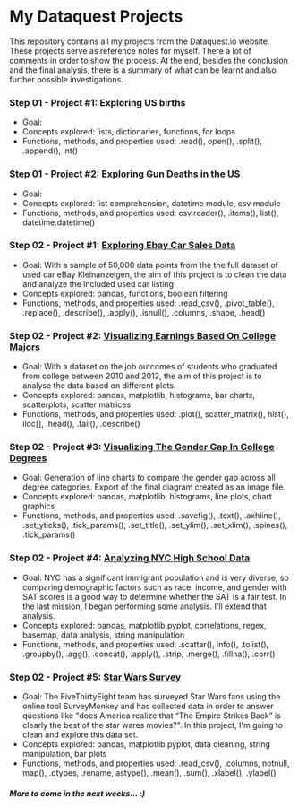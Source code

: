 # My Dataquest Projects


This repository contains all my projects from the Dataquest.io website. 
These projects serve as reference notes for myself. There a lot of comments in order to show the process. 
At the end, besides the conclusion and the final analysis, there is a summary of what can be learnt and also further possible investigations.

### Step 01 - Project #1: Exploring US births
- Goal:
- Concepts explored: lists, dictionaries, functions, for loops
- Functions, methods, and properties used:  .read(), open(), .split(), .append(), int()

### Step 01 - Project #2: Exploring Gun Deaths in the US
- Goal:
- Concepts explored: list comprehension, datetime module, csv module
- Functions, methods, and properties used:  csv.reader(), .items(), list(), datetime.datetime()



### Step 02 - Project #1: [Exploring Ebay Car Sales Data](https://github.com/obrunet/my-own-dataquest.io-codes/blob/master/Guided%20projects/Step%2002.01%20Exploring%20Ebay%20Car%20Sales%20Data/Basics.ipynb)
- Goal: With a sample of 50,000 data points from the the full dataset of used car eBay Kleinanzeigen, the aim of this project is to clean the data and analyze the included used car listing
- Concepts explored: pandas, functions, boolean filtering
- Functions, methods, and properties used:  .read_csv(), .pivot_table(), .replace(), .describe(), .apply(), .isnull(), .columns, .shape, .head()

### Step 02 - Project #2: [Visualizing Earnings Based On College Majors](https://github.com/obrunet/my-own-dataquest.io-codes/blob/master/Guided%20projects/Step%2002.02Visualizing%20Earnings%20Based%20On%20College%20Majors/Basics.ipynb)
- Goal: With a dataset on the job outcomes of students who graduated from college between 2010 and 2012, the aim of this project is to analyse the data based on different plots.
- Concepts explored: pandas, matplotlib, histograms, bar charts, scatterplots, scatter matrices
- Functions, methods, and properties used:  .plot(), scatter_matrix(), hist(), iloc[], .head(), .tail(), .describe()

### Step 02 - Project #3: [Visualizing The Gender Gap In College Degrees](https://github.com/obrunet/my-own-dataquest.io-codes/blob/master/Guided%20projects/Step%2002.03%20Project_%20Visualizing%20The%20Gender%20Gap%20In%20College%20Degrees/percent-bachelors-degrees-women-usa.csv)
- Goal: Generation of line charts to compare the gender gap across all degree categories. Export of the final diagram created as an image file.
- Concepts explored: pandas, matplotlib, histograms, line plots, chart graphics
- Functions, methods, and properties used:  .savefig(), .text(), .axhline(), .set_yticks(), .tick_params(), .set_title(), .set_ylim(), .set_xlim(), .spines(), .tick_params()

### Step 02 - Project #4: [Analyzing NYC High School Data](https://github.com/obrunet/my-own-dataquest.io-codes/blob/master/Guided%20projects/Step%2002.04%20Analyzing%20NYC%20High%20School%20Data/Schools.ipynb)
- Goal: NYC has a significant immigrant population and is very diverse, so comparing demographic factors such as race, income, and gender with SAT scores is a good way to determine whether the SAT is a fair test. In the last mission, I began performing some analysis. I'll extend that analysis.
- Concepts explored: pandas, matplotlib.pyplot, correlations, regex, basemap, data analysis, string manipulation
- Functions, methods, and properties used:  .scatter(), info(), .tolist(), .groupby(), .agg(), .concat(), .apply(), .strip, .merge(), .fillna(), .corr()

### Step 02 - Project #5: [Star Wars Survey](https://github.com/obrunet/my-own-dataquest.io-codes/blob/master/Guided%20projects/Step%2002.05%20Star%20Wars%20Survey/Basics.ipynb)
- Goal: The FiveThirtyEight team has surveyed Star Wars fans using the online tool SurveyMonkey and has collected data in order to answer questions like "does America realize that “The Empire Strikes Back” is clearly the best of the star wares movies?". In this project, I'm going to clean and explore this data set.
- Concepts explored: pandas, matplotlib.pyplot, data cleaning, string manipulation, bar plots
- Functions, methods, and properties used:  .read_csv(), .columns, notnull, map(), .dtypes, .rename, astype(), .mean(), .sum(), .xlabel(), .ylabel()


                     
##### More to come in the next weeks... :)
